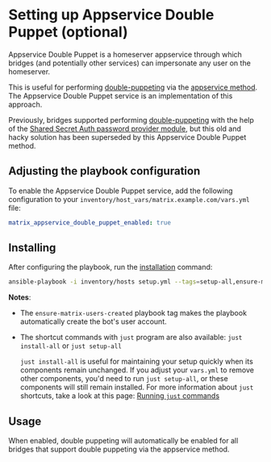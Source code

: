# Setting up Appservice Double Puppet (optional)

Appservice Double Puppet is a homeserver appservice through which bridges (and potentially other services) can impersonate any user on the homeserver.

This is useful for performing [double-puppeting](https://docs.mau.fi/bridges/general/double-puppeting.html) via the [appservice method](https://docs.mau.fi/bridges/general/double-puppeting.html#appservice-method-new). The Appservice Double Puppet service is an implementation of this approach.

Previously, bridges supported performing [double-puppeting](https://docs.mau.fi/bridges/general/double-puppeting.html) with the help of the [Shared Secret Auth password provider module](./configuring-playbook-shared-secret-auth.md), but this old and hacky solution has been superseded by this Appservice Double Puppet method.

## Adjusting the playbook configuration

To enable the Appservice Double Puppet service, add the following configuration to your `inventory/host_vars/matrix.example.com/vars.yml` file:

```yaml
matrix_appservice_double_puppet_enabled: true
```

## Installing

After configuring the playbook, run the [installation](installing.md) command:

<!-- NOTE: let this conservative command run (instead of install-all) to make it clear that failure of the command means something is clearly broken. -->
```sh
ansible-playbook -i inventory/hosts setup.yml --tags=setup-all,ensure-matrix-users-created,start
```

**Notes**:

- The `ensure-matrix-users-created` playbook tag makes the playbook automatically create the bot's user account.

- The shortcut commands with `just` program are also available: `just install-all` or `just setup-all`

  `just install-all` is useful for maintaining your setup quickly when its components remain unchanged. If you adjust your `vars.yml` to remove other components, you'd need to run `just setup-all`, or these components will still remain installed. For more information about `just` shortcuts, take a look at this page: [Running `just` commands](just.md)

## Usage

When enabled, double puppeting will automatically be enabled for all bridges that support double puppeting via the appservice method.
